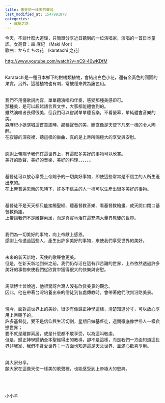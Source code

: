 ```yaml
---
title: 像天使一樣美的聲音
last_modified_at: 1547991878
categories:
  - 成聖之路
---
```


今天，不談什麼大道理，只簡單分享近日聽到的一位演唱家，演唱的一首日本童謠。<!--more-->女高音：森 麻紀 （Maki Mori）<br>歌曲：からたちの花 （karatachi 之花）<br><br>http://www.youtube.com/watch?v=nC9-40wKDfM<br><br><br>Karatachi是一種日本鄉下的柑橘類植物，會結出白色小花，還有金黃色的圓圓的果實。另外，這種植物也有刺，常被種來做為籬笆用。<br><br><br>我們不用懂歌詞內容，單單聽演唱和伴奏，感受那種美感即可。<br>那種美，是可以超越語言與文字，大家都能體會到的。<br>雖然演唱者長得很美，但我們可以嘗試單單聽音樂，不看螢幕，單純體會音樂的美。<br>森麻紀小姐演唱這首童謠時，那種聲音的美，簡直像是天使下凡來一樣的令人陶醉。<br>在寂靜的深夜裡，聽這樣的樂曲，真的是上帝所賜極大的享受與安慰。<br><br><br>感謝上帝賜予我們在這世界上，有這麼多美好的事物可以欣賞。<br>美好的歌聲、美好的音樂、美好的料理、、、、、。<br><br><br>基督徒可以放心享受上帝賜予的一切美好事物，即使這些常常是不信主的人所生產出來的。<br>在上帝普遍恩惠的恩待下，許多不信主的人一樣可以生產出很多美好的事物。<br><br><br>基督徒不是天天都只能接觸聖經、聽基督教音樂、看基督教繪畫、成天開口閉口基督教術語。<br>上帝讓我們不是離群索居，而是真實地活在這充滿大量異教徒的世界。<br><br><br>我們為一切美好的事物，向上帝獻上感恩。<br>感謝上帝透過這些人，產生出許多美好的事物，來使我們享受世界的美好。<br><br><br>未來的新天新地，天使的歌聲會更美。<br>但是，在新天新地到來之前，我們仍存活在這有罪苦難的世界，上帝依然透過許多美好的事物來使我們從欣賞中獲得很大的快樂與安慰。<br><br><br>馬偕博士曾說過，他很驚訝台灣人沒有欣賞美景的觀念。<br>因此，他在帶著台灣培養出來的信徒到各處傳教時，會帶著他們欣賞沿路美景。<br><br><br>現今，面對這世界上的美妙，很少有像歸正神學這樣，清楚知道分寸，可以放心享用上帝賜予的。<br>許多基督徒，要不是信仰與生活切割，星期日做基督徒，週間徹底像世俗人一樣貪戀世界；<br>要不就是離群索居，或是什麼都不敢享受，以為這叫敬虔。<br>但是，歸正神學歸納全本聖經得出的教導，卻不是這樣，而是我們一方面知道這世界非我家、我們不貪愛世界；一方面也知道這是天父世界、並滿心歡喜享用。<br><br><br>與大家分享。<br>願大家在這像天使一樣美的歌聲裡，也能感受到上帝極大的恩典。<br><br><br><br><br>小小羊<br><br><br><br>
